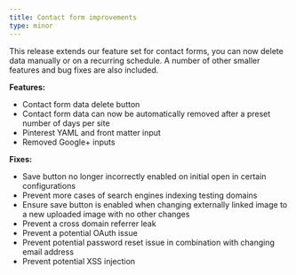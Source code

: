 ```yaml
---
title: Contact form improvements
type: minor
---
```


This release extends our feature set for contact forms, you can now delete data manually or on a recurring schedule. A number of other smaller features and bug fixes are also included.

**Features:**

* Contact form data delete button
* Contact form data can now be automatically removed after a preset number of days per site
* Pinterest YAML and front matter input
* Removed Google+ inputs

**Fixes:**

* Save button no longer incorrectly enabled on initial open in certain configurations
* Prevent more cases of search engines indexing testing domains
* Ensure save button is enabled when changing externally linked image to a new uploaded image with no other changes
* Prevent a cross domain referrer leak
* Prevent a potential OAuth issue
* Prevent potential password reset issue in combination with changing email address
* Prevent potential XSS injection